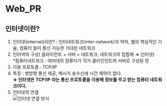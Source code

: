 # Web_PR
## 인터넷이란?
1. 인터넷(internet)이란? : 인터네트워크(inter-network)의 약자, 웹의 핵심적인 기술, 컴퓨터 들이 통신 가능한 거대한 네트워크 
2. 인터넥의 구성( 클라이언트 + 서버 = 네트워크, 네트워크의 집합체 ⇒ 인터넷)  
   *컴퓨터네트워크 : 여러대의 컴퓨터가 각가 클라인언트와 서버로 구성된 망
3. 이용 프로토콜 : TCP/IP
4. 특징 : 쌍방향 통신 제공, 메시지 송수신에 시간 제약이 없다.  
**⇒ 인터넷은 TCP/IP 라는 통신 프로토콜을 이용해 정보를 주고 받는 컴퓨터 네트워크이다.**
5. 인터넷의 연결  
![인터넷 연결 방식](https://www.notion.so/WEB-88c8b812789f47f68fad51ea447a4db0#9ef676479e3f4407867d1923b1c76461)  


